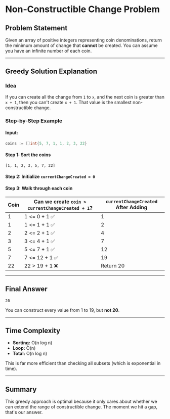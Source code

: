 # Non-Constructible Change Problem

## Problem Statement
Given an array of positive integers representing coin denominations, return the minimum amount of change that **cannot** be created. You can assume you have an infinite number of each coin.

---

## Greedy Solution Explanation

### Idea
If you can create all the change from `1` to `x`, and the next coin is greater than `x + 1`, then you can't create `x + 1`. That value is the smallest non-constructible change.

### Step-by-Step Example

#### Input:
```go
coins := []int{5, 7, 1, 1, 2, 3, 22}
```

#### Step 1: Sort the coins
```
[1, 1, 2, 3, 5, 7, 22]
```

#### Step 2: Initialize `currentChangeCreated = 0`

#### Step 3: Walk through each coin
| Coin | Can we create `coin > currentChangeCreated + 1`? | `currentChangeCreated` After Adding |
|------|---------------------------------------------------|-----------------------------------|
| 1    | 1 <= 0 + 1 ✅                                     | 1                                 |
| 1    | 1 <= 1 + 1 ✅                                     | 2                                 |
| 2    | 2 <= 2 + 1 ✅                                     | 4                                 |
| 3    | 3 <= 4 + 1 ✅                                     | 7                                 |
| 5    | 5 <= 7 + 1 ✅                                     | 12                                |
| 7    | 7 <= 12 + 1 ✅                                    | 19                                |
| 22   | 22 > 19 + 1 ❌                                   | Return 20                         |

---

## Final Answer
```
20
```

You can construct every value from 1 to 19, but **not 20**.

---

## Time Complexity
- **Sorting:** O(n log n)
- **Loop:** O(n)
- **Total:** O(n log n)

This is far more efficient than checking all subsets (which is exponential in time).

---

## Summary
This greedy approach is optimal because it only cares about whether we can extend the range of constructible change. The moment we hit a gap, that's our answer.

